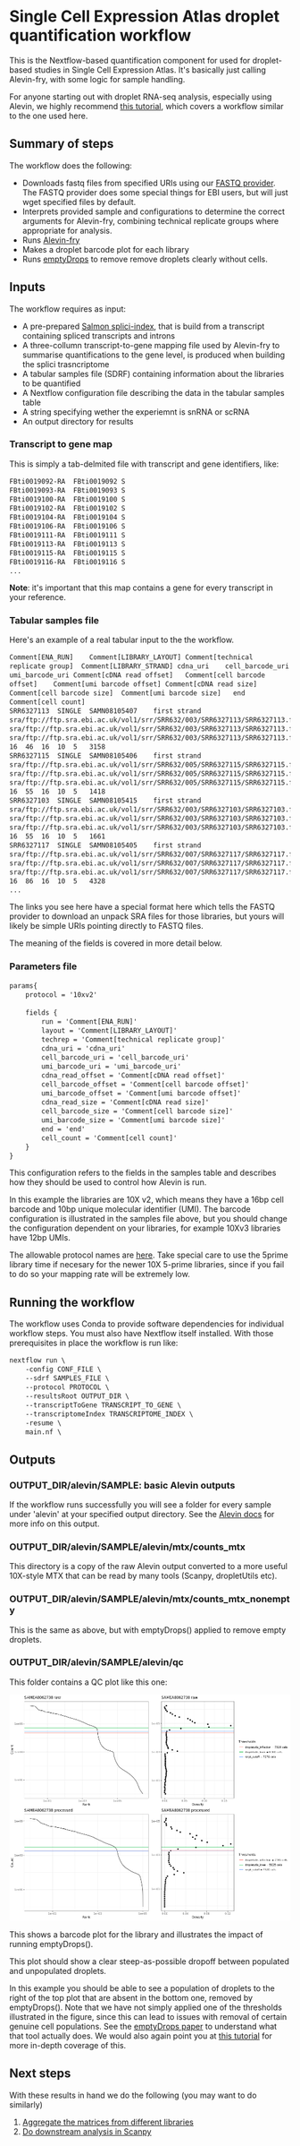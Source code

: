 # Single Cell Expression Atlas droplet quantification workflow

This is the Nextflow-based quantification component for used for droplet-based studies in Single Cell Expression Atlas. It's basically just calling Alevin-fry, with some logic for sample handling.

For anyone starting out with droplet RNA-seq analysis, especially using Alevin, we highly recommend [this tutorial](https://training.galaxyproject.org/training-material/topics/transcriptomics/tutorials/droplet-quantification-preprocessing/tutorial.html), which covers a workflow similar to the one used here.

## Summary of steps

The workflow does the following:

 - Downloads fastq files from specified URIs using our [FASTQ provider](https://github.com/ebi-gene-expression-group/atlas-fastq-provider). The FASTQ provider does some special things for EBI users, but will just wget specified files by default.
 - Interprets provided sample and configurations to determine the correct arguments for Alevin-fry, combining technical replicate groups where appropriate for analysis.
 - Runs [Alevin-fry](https://alevin-fry.readthedocs.io/en/latest/)
 - Makes a droplet barcode plot for each library
 - Runs [emptyDrops](https://genomebiology.biomedcentral.com/articles/10.1186/s13059-019-1662-y) to remove remove droplets clearly without cells. 

## Inputs

The workflow requires as input:

 - A pre-prepared [Salmon splici-index](https://combine-lab.github.io/alevin-fry-tutorials/2021/improving-txome-specificity/), that is build from a transcript containing spliced transcripts and introns
 - A three-collumn transcript-to-gene mapping file used by Alevin-fry to summarise quantifications to the gene level, is produced when building the splici trasncriptome 
 - A tabular samples file (SDRF) containing information about the libraries to be quantified
 - A Nextflow configuration file describing the data in the tabular samples table
 - A string specifying wether the experiemnt is snRNA or scRNA
 - An output directory for results

### Transcript to gene map

This is simply a tab-delmited file with transcript and gene identifiers, like:

```
FBti0019092-RA	FBti0019092	S
FBti0019093-RA	FBti0019093	S
FBti0019100-RA	FBti0019100	S
FBti0019102-RA	FBti0019102	S
FBti0019104-RA	FBti0019104	S
FBti0019106-RA	FBti0019106	S
FBti0019111-RA	FBti0019111	S
FBti0019113-RA	FBti0019113	S
FBti0019115-RA	FBti0019115	S
FBti0019116-RA	FBti0019116	S
...
```

__Note__: it's important that this map contains a gene for every transcript in your reference.


### Tabular samples file

Here's an example of a real tabular input to the the workflow.

```
Comment[ENA_RUN]	Comment[LIBRARY_LAYOUT]	Comment[technical replicate group]	Comment[LIBRARY_STRAND]	cdna_uri	cell_barcode_uri	umi_barcode_uri	Comment[cDNA read offset]	Comment[cell barcode offset]	Comment[umi barcode offset]	Comment[cDNA read size]	Comment[cell barcode size]	Comment[umi barcode size]	end	Comment[cell count]
SRR6327113	SINGLE	SAMN08105407	first strand	sra/ftp://ftp.sra.ebi.ac.uk/vol1/srr/SRR632/003/SRR6327113/SRR6327113.fastq.gz/SRR6327113_2.fastq.gz	sra/ftp://ftp.sra.ebi.ac.uk/vol1/srr/SRR632/003/SRR6327113/SRR6327113.fastq.gz/SRR6327113_1.fastq.gz	sra/ftp://ftp.sra.ebi.ac.uk/vol1/srr/SRR632/003/SRR6327113/SRR6327113.fastq.gz/SRR6327113_1.fastq.gz	16	46	16	10	5	3158
SRR6327115	SINGLE	SAMN08105406	first strand	sra/ftp://ftp.sra.ebi.ac.uk/vol1/srr/SRR632/005/SRR6327115/SRR6327115.fastq.gz/SRR6327115_2.fastq.gz	sra/ftp://ftp.sra.ebi.ac.uk/vol1/srr/SRR632/005/SRR6327115/SRR6327115.fastq.gz/SRR6327115_1.fastq.gz	sra/ftp://ftp.sra.ebi.ac.uk/vol1/srr/SRR632/005/SRR6327115/SRR6327115.fastq.gz/SRR6327115_1.fastq.gz	16	55	16	10	5	1418
SRR6327103	SINGLE	SAMN08105415	first strand	sra/ftp://ftp.sra.ebi.ac.uk/vol1/srr/SRR632/003/SRR6327103/SRR6327103.fastq.gz/SRR6327103_2.fastq.gz	sra/ftp://ftp.sra.ebi.ac.uk/vol1/srr/SRR632/003/SRR6327103/SRR6327103.fastq.gz/SRR6327103_1.fastq.gz	sra/ftp://ftp.sra.ebi.ac.uk/vol1/srr/SRR632/003/SRR6327103/SRR6327103.fastq.gz/SRR6327103_1.fastq.gz	16	55	16	10	5	1661
SRR6327117	SINGLE	SAMN08105405	first strand	sra/ftp://ftp.sra.ebi.ac.uk/vol1/srr/SRR632/007/SRR6327117/SRR6327117.fastq.gz/SRR6327117_2.fastq.gz	sra/ftp://ftp.sra.ebi.ac.uk/vol1/srr/SRR632/007/SRR6327117/SRR6327117.fastq.gz/SRR6327117_1.fastq.gz	sra/ftp://ftp.sra.ebi.ac.uk/vol1/srr/SRR632/007/SRR6327117/SRR6327117.fastq.gz/SRR6327117_1.fastq.gz	16	86	16	10	5	4328
...
```

The links you see here have a special format here which tells the FASTQ provider to download an unpack SRA files for those libraries, but yours will likely be simple URIs pointing directly to FASTQ files. 

The meaning of the fields is covered in more detail below.

### Parameters file

```
params{
    protocol = '10xv2'

    fields {
        run = 'Comment[ENA_RUN]'
        layout = 'Comment[LIBRARY_LAYOUT]'
        techrep = 'Comment[technical replicate group]'
        cdna_uri = 'cdna_uri'
        cell_barcode_uri = 'cell_barcode_uri'
        umi_barcode_uri = 'umi_barcode_uri'
        cdna_read_offset = 'Comment[cDNA read offset]'
        cell_barcode_offset = 'Comment[cell barcode offset]'
        umi_barcode_offset = 'Comment[umi barcode offset]'
        cdna_read_size = 'Comment[cDNA read size]'
        cell_barcode_size = 'Comment[cell barcode size]'
        umi_barcode_size = 'Comment[umi barcode size]'
        end = 'end'
        cell_count = 'Comment[cell count]'
    }
}
```

This configuration refers to the fields in the samples table and describes how they should be used to control how Alevin is run.

In this example the libraries are 10X v2, which means they have a 16bp cell barcode and 10bp unique molecular identifier (UMI). The barcode configuration is illustrated in the samples file above, but you should change the configuration dependent on your libraries, for example 10Xv3 libraries have 12bp UMIs. 

The allowable protocol names are [here](https://github.com/ebi-gene-expression-group/scxa-droplet-quantification-workflow/blob/b99ebd9192c2c6f690b0563a7a36eede7d8f401e/nextflow.config#L39). Take special care to use the 5prime library time if necesary for the newer 10X 5-prime libraries, since if you fail to do so your mapping rate will be extremely low.

## Running the workflow

The workflow uses Conda to provide software dependencies for individual workflow steps. You must also have Nextflow itself installed. With those prerequisites in place the workflow is run like:

```
nextflow run \
    -config CONF_FILE \
    --sdrf SAMPLES_FILE \
    --protocol PROTOCOL \
    --resultsRoot OUTPUT_DIR \
    --transcriptToGene TRANSCRIPT_TO_GENE \
    --transcriptomeIndex TRANSCRIPTOME_INDEX \
    -resume \
    main.nf \
```

## Outputs

### OUTPUT_DIR/alevin/SAMPLE: basic Alevin outputs

If the workflow runs successfully you will see a folder for every sample under 'alevin' at your specified output directory. See the [Alevin docs](https://salmon.readthedocs.io/en/latest/alevin.html#output) for more info on this output.

### OUTPUT_DIR/alevin/SAMPLE/alevin/mtx/counts_mtx

This directory is a copy of the raw Alevin output converted to a more useful 10X-style MTX that can be read by many tools (Scanpy, dropletUtils etc).

### OUTPUT_DIR/alevin/SAMPLE/alevin/mtx/counts_mtx_nonempty

This is the same as above, but with emptyDrops() applied to remove empty droplets.

### OUTPUT_DIR/alevin/SAMPLE/alevin/qc

This folder contains a QC plot like this one:

![SAMEA8062738.png](SAMEA8062738.png)

This shows a barcode plot for the library and illustrates the impact of running emptyDrops(). 

This plot should show a clear steep-as-possible dropoff between populated and unpopulated droplets. 

In this example you should be able to see a population of droplets to the right of the top plot that are absent in the bottom one, removed by emptyDrops(). Note that we have not simply applied one of the thresholds illustrated in the figure, since this can lead to issues with removal of certain genuine cell populations. See the [emptyDrops paper](https://genomebiology.biomedcentral.com/articles/10.1186/s13059-019-1662-y) to understand what that tool actually does. We would also again point you at [this tutorial](https://training.galaxyproject.org/training-material/topics/transcriptomics/tutorials/droplet-quantification-preprocessing/tutorial.html) for more in-depth coverage of this.

## Next steps

With these results in hand we do the following (you may want to do similarly)

 1. [Aggregate the matrices from different libraries](https://github.com/ebi-gene-expression-group/scxa-aggregation-workflow)
 2. [Do downstream analysis in Scanpy](https://github.com/ebi-gene-expression-group/scxa-workflows)
